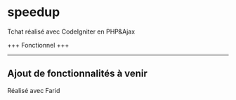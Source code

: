 # speedup

Tchat réalisé avec CodeIgniter en PHP&Ajax

+++
Fonctionnel
+++

---
Ajout de fonctionnalités à venir
---

Réalisé avec Farid
